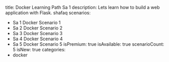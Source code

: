 title: Docker Learning Path Sa 1
description: Lets learn how to build a web application with Flask. shafaq
scenarios: 
  - Sa 1 Docker Scenario 1
  - Sa 2 Docker Scenario 2
  - Sa 3 Docker Scenario 3
  - Sa 4 Docker Scenario 4
  - Sa 5 Docker Scenario 5
isPremium: true
isAvailable: true
scenarioCount: 5
isNew: true
categories: 
  - docker
